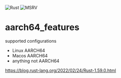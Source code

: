 ![Rust](https://github.com/tschuett/aarch64_features/workflows/Rust/badge.svg) ![MSRV](https://img.shields.io/badge/msrv-1.63-red)

# aarch64_features



supported configurations

- Linux AARCH64
- Macos AARCH64
- anything not AARCH64


https://blog.rust-lang.org/2022/02/24/Rust-1.59.0.html

